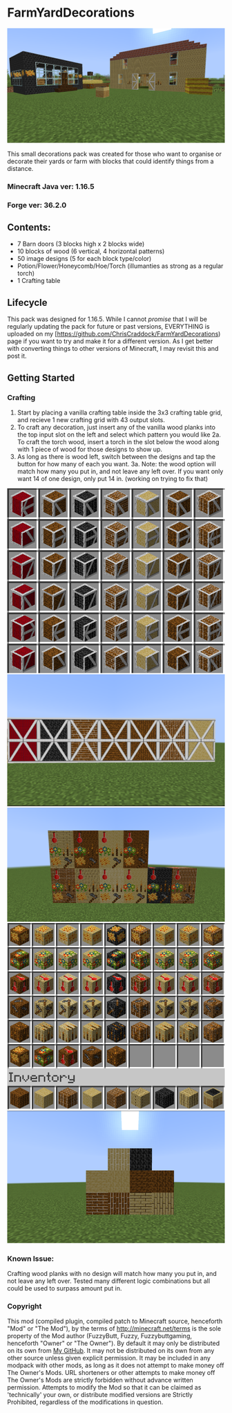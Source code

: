 # FarmYardDecorations

![BeeHarvestBarn](/Display/BeeHarvestBarn.png)

This small decorations pack was created for those who want to organise or decorate their yards or farm with blocks that could identify things from a distance.

### Minecraft Java ver: 1.16.5
### Forge ver: 36.2.0

## Contents:
* 7 Barn doors (3 blocks high x 2 blocks wide)
* 10 blocks of wood (6 vertical, 4 horizontal patterns)
* 50 image designs (5 for each block type/color)
* Potion/Flower/Honeycomb/Hoe/Torch (illumanties as strong as a regular torch)
* 1 Crafting table



## Lifecycle
This pack was designed for 1.16.5.  While I cannot *promise* that I will be regularly updating the pack for future or past versions,
EVERYTHING is uploaded on my [https://github.com/ChrisCraddock/FarmYardDecorations) page if you want to try and make it for
a different version.  As I get better with converting things to other versions of Minecraft, I may revisit this and post it. 

## Getting Started


### Crafting
1. Start by placing a vanilla crafting table inside the 3x3 crafting table grid, and recieve 1 new crafting grid with 43 output slots.
2.  To craft any decoration, just insert any of the vanilla wood planks into the top input slot on the left and select which pattern you would like
  2a. To craft the torch wood, insert a torch in the slot below the wood along with 1 piece of wood for those designs to show up.
3.  As long as there is wood left, switch between the designs and tap the button for how many of each you want.
  3a. Note: the wood option will match how many you put in, and not leave any left over.  If you want only want 14 of one design, only put 14 in. (working on trying to fix that)

![BarnBlocks](/Display/BarnBlocks.png)
![BarnDoors](/Display/BarnDoors.png)
![Decorations](/Display/Decorations.png)
![Decrowood](/Display/Decrowood.png)
![WoodWalls](/Display/WoodWalls.png)


### Known Issue:
Crafting wood planks with no design will match how many you put in, and not leave any left over. Tested many different logic combinations but all could be used to surpass amount put in.


### Copyright

This mod (compiled plugin, compiled patch to Minecraft source, henceforth "Mod" or "The Mod"), by the terms of http://minecraft.net/terms is the sole property of the 
Mod author (FuzzyButt, Fuzzy, Fuzzybuttgaming, henceforth "Owner" or "The Owner"). By default it may only be distributed on its own from 
[My GitHub](https://github.com/ChrisCraddock/FarmYardDecorations). It may not be distributed on its own from any other source unless given explicit permission. It may be included in any modpack with 
other mods, as long as it does not attempt to make money off The Owner's Mods. URL shorteners or other attempts to make money off The Owner's Mods are strictly 
forbidden without advance written permission. Attempts to modify the Mod so that it can be claimed as 'technically' your own, or distribute modified versions are 
Strictly Prohibited, regardless of the modifications in question.
